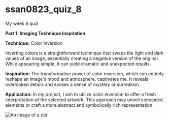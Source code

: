 # ssan0823_quiz_8
My week 8 quiz

**Part 1: Imaging Technique Inspiration**

**Technique:** Color Inversion

Inverting colors is a straightforward technique that swaps the light and dark values of an image, essentially creating a negative version of the original. While appearing simple, it can yield dramatic and unexpected results.

**Inspiration:**
The transformative power of color inversion, which can entirely reshape an image's mood and atmosphere, captivates me. It reveals overlooked details and evokes a sense of mystery or surrealism.

**Application:**
In my project, I aim to utilize color inversion to offer a fresh interpretation of the selected artwork. This approach may unveil concealed elements or craft a more abstract and symbolically rich representation.







![An image of a cat](http://placekitten.com/200/300)
